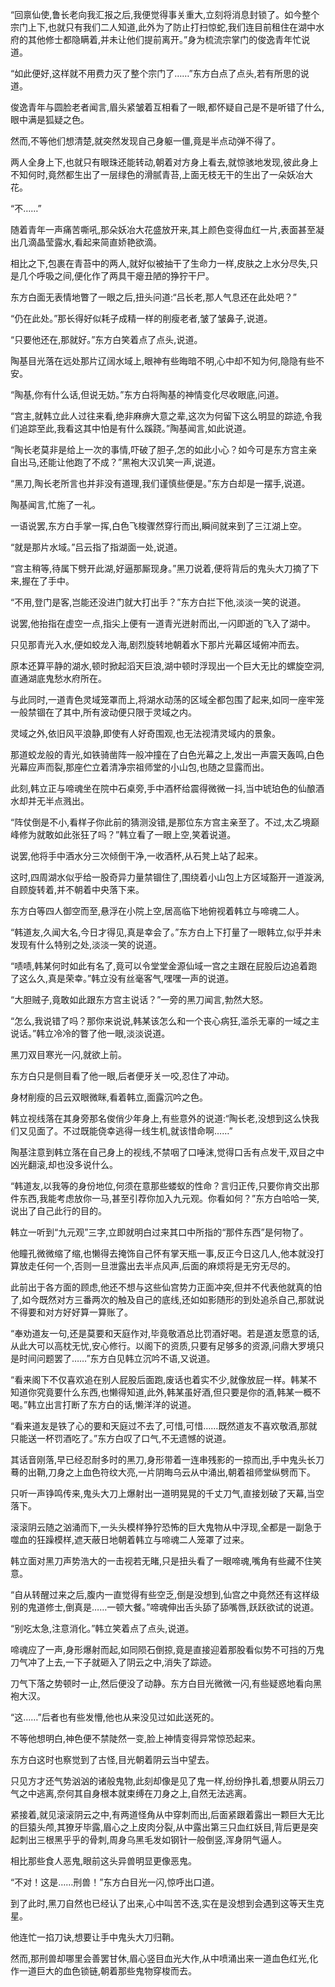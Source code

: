 
“回禀仙使,鲁长老向我汇报之后,我便觉得事关重大,立刻将消息封锁了。如今整个宗门上下,也就只有我们二人知道,此外为了防止打扫惊蛇,我们连目前租住在湖中水府的其他修士都隐瞒着,并未让他们提前离开。”身为梳流宗掌门的俊逸青年忙说道。

“如此便好,这样就不用费力灭了整个宗门了……”东方白点了点头,若有所思的说道。

俊逸青年与圆脸老者闻言,眉头紧皱着互相看了一眼,都怀疑自己是不是听错了什么,眼中满是狐疑之色。

然而,不等他们想清楚,就突然发现自己身躯一僵,竟是半点动弹不得了。

两人全身上下,也就只有眼珠还能转动,朝着对方身上看去,就惊骇地发现,彼此身上不知何时,竟然都生出了一层绿色的滑腻青苔,上面无枝无干的生出了一朵妖冶大花。

“不……”

随着青年一声痛苦嘶吼,那朵妖冶大花盛放开来,其上颜色变得血红一片,表面甚至凝出几滴晶莹露水,看起来简直娇艳欲滴。

相比之下,包裹在青苔中的两人,就好似被抽干了生命力一样,皮肤之上水分尽失,只是几个呼吸之间,便化作了两具干瘪丑陋的狰狞干尸。

东方白面无表情地瞥了一眼之后,扭头问道:“吕长老,那人气息还在此处吧？”

“仍在此处。”那长得好似耗子成精一样的削瘦老者,皱了皱鼻子,说道。

“只要他还在,那就好。”东方白笑着点了点头,说道。

陶基目光落在远处那片辽阔水域上,眼神有些晦暗不明,心中却不知为何,隐隐有些不安。

“陶基,你有什么话,但说无妨。”东方白将陶基的神情变化尽收眼底,问道。

“宫主,就韩立此人过往来看,绝非麻痹大意之辈,这次为何留下这么明显的踪迹,令我们追踪至此,我看这其中怕是有什么蹊跷。”陶基闻言,如此说道。

“陶长老莫非是给上一次的事情,吓破了胆子,怎的如此小心？如今可是东方宫主亲自出马,还能让他跑了不成？”黑袍大汉讥笑一声,说道。

“黑刀,陶长老所言也并非没有道理,我们谨慎些便是。”东方白却是一摆手,说道。

陶基闻言,忙施了一礼。

一语说罢,东方白手掌一挥,白色飞梭骤然穿行而出,瞬间就来到了三江湖上空。

“就是那片水域。”吕云指了指湖面一处,说道。

“宫主稍等,待属下劈开此湖,好逼那厮现身。”黑刀说着,便将背后的鬼头大刀摘了下来,握在了手中。

“不用,登门是客,岂能还没进门就大打出手？”东方白拦下他,淡淡一笑的说道。

说罢,他抬指在虚空一点,指尖上便有一道青光迸射而出,一闪即逝的飞入了湖中。

只见那青光入水,便如蛟龙入海,剧烈旋转地朝着水下那片光幕区域俯冲而去。

原本还算平静的湖水,顿时掀起滔天巨浪,湖中顿时浮现出一个巨大无比的螺旋空洞,直通湖底鬼愁水府所在。

与此同时,一道青色灵域笼罩而上,将湖水动荡的区域全都包围了起来,如同一座牢笼一般禁锢在了其中,所有波动便只限于灵域之内。

灵域之外,依旧风平浪静,即使有人好奇围观,也无法视清灵域内的景象。

那道蛟龙般的青光,如铁骑凿阵一般冲撞在了白色光幕之上,发出一声震天轰鸣,白色光幕应声而裂,那座伫立着清净宗祖师堂的小山包,也随之显露而出。

此刻,韩立正与啼魂坐在院中石桌旁,手中酒杯给震得微微一抖,当中琥珀色的仙酿酒水却并无半点溅出。

“阵仗倒是不小,看样子你此前的猜测没错,是那位东方宫主亲至了。不过,太乙境巅峰修为就敢如此张狂了吗？”韩立看了一眼上空,笑着说道。

说罢,他将手中酒水分三次倾倒干净,一收酒杯,从石凳上站了起来。

这时,四周湖水似乎给一股奇异力量禁锢住了,围绕着小山包上方区域豁开一道漩涡,自顾旋转着,并不朝着中央落下来。

东方白等四人御空而至,悬浮在小院上空,居高临下地俯视着韩立与啼魂二人。

“韩道友,久闻大名,今日才得见,真是幸会了。”东方白上下打量了一眼韩立,似乎并未发现有什么特别之处,淡淡一笑的说道。

“啧啧,韩某何时如此有名了,竟可以令堂堂金源仙域一宫之主跟在屁股后边追着跑了这么久,真是荣幸。”韩立没有丝毫客气,嘿嘿一声的说道。

“大胆贼子,竟敢如此跟东方宫主说话？”一旁的黑刀闻言,勃然大怒。

“怎么,我说错了吗？那你来说说,韩某该怎么和一个丧心病狂,滥杀无辜的一域之主说话。”韩立冷冷的瞥了他一眼,淡淡说道。

黑刀双目寒光一闪,就欲上前。

东方白只是侧目看了他一眼,后者便牙关一咬,忍住了冲动。

身材削瘦的吕云双眼微眯,看着韩立,面露沉吟之色。

韩立视线落在其身旁那名俊俏少年身上,有些意外的说道:“陶长老,没想到这么快我们又见面了。不过既能侥幸逃得一线生机,就该惜命啊……”

陶基注意到韩立落在自己身上的视线,不禁咽了口唾沫,觉得口舌有点发干,双目之中凶光翻滚,却也没多说什么。

“韩道友,以我等的身份地位,何须在意那些蝼蚁的性命？言归正传,只要你肯交出那件东西,我能考虑放你一马,甚至引荐你加入九元观。你看如何？”东方白哈哈一笑,说出了自己此行的目的。

韩立一听到“九元观”三字,立即就明白过来其口中所指的“那件东西”是何物了。

他瞳孔微微缩了缩,也懒得去掩饰自己怀有掌天瓶一事,反正今日这几人,他本就没打算放走任何一个,否则一旦泄露出去半点风声,后面的麻烦将是无穷无尽的。

此前出于各方面的顾虑,他还不想与这些仙宫势力正面冲突,但并不代表他就真的怕了,如今既然对方三番两次的触及自己的底线,还如如影随形的到处追杀自己,那就说不得要和对方好好算一算账了。

“奉劝道友一句,还是莫要和天庭作对,毕竟敬酒总比罚酒好喝。若是道友愿意的话,从此大可以高枕无忧,安心修行。以阁下的资质,只要有足够多的资源,问鼎大罗境只是时间问题罢了……”东方白见韩立沉吟不语,又说道。

“看来阁下不仅喜欢追在别人屁股后面跑,废话也着实不少,就像放屁一样。韩某不知道你究竟要什么东西,也懒得知道,此外,韩某虽好酒,但只要是你的酒,韩某一概不喝。”韩立出言打断了东方白的话,懒洋洋的说道。

“看来道友是铁了心的要和天庭过不去了,可惜,可惜……既然道友不喜欢敬酒,那就只能送一杯罚酒吃了。”东方白叹了口气,不无遗憾的说道。

其话音刚落,早已经忍耐多时的黑刀,身形带着一连串残影的一掠而出,手中鬼头长刀蓦的出鞘,刀身之上血色符纹大亮,一片阴晦乌云从中涌出,朝着祖师堂纵劈而下。

只听一声铮鸣传来,鬼头大刀上爆射出一道明晃晃的千丈刀气,直接划破了天幕,当空落下。

滚滚阴云随之汹涌而下,一头头模样狰狞恐怖的巨大鬼物从中浮现,全都是一副急于噬血的狂躁模样,遮天蔽日地朝着韩立与啼魂二人笼罩了过来。

韩立面对黑刀声势浩大的一击视若无睹,只是扭头看了一眼啼魂,嘴角有些藏不住笑意。

“自从转醒过来之后,腹内一直觉得有些空乏,倒是没想到,仙宫之中竟然还有这样级别的鬼道修士,倒真是……一顿大餐。”啼魂伸出舌头舔了舔嘴唇,跃跃欲试的说道。

“别吃太急,注意消化。”韩立笑着点了点头,说道。

啼魂应了一声,身形爆射而起,如同陨石倒掠,竟是直接迎着那股看似势不可挡的万鬼刀气冲了上去,一下子就砸入了阴云之中,消失了踪迹。

刀气下落之势顿时一止,然后便没了动静。东方白目光微微一闪,有些疑惑地看向黑袍大汉。

“这……”后者也有些发懵,他也从来没见过如此送死的。

不等他想明白,神色便不禁陡然一变,脸上神情变得异常惊恐起来。

东方白这时也察觉到了古怪,目光朝着阴云当中望去。

只见方才还气势汹汹的诸般鬼物,此刻却像是见了鬼一样,纷纷挣扎着,想要从阴云刀气之中逃离,奈何其自身根本就束缚在刀身之上,自然无法逃离。

紧接着,就见滚滚阴云之中,有两道怪角从中穿刺而出,后面紧跟着露出一颗巨大无比的巨猿头颅,其獠牙毕露,眉心之上皮肉分裂,从中露出第三只血红妖目,背后更是突起刺出三根黑乎乎的骨刺,周身乌黑毛发如钢针一般倒竖,浑身阴气逼人。

相比那些食人恶鬼,眼前这头异兽明显更像恶鬼。

“不对！这是……刑兽！”东方白目光一闪,惊呼出口道。

到了此时,黑刀自然也已经认了出来,心中叫苦不迭,实在是没想到会遇到这等天生克星。

他连忙一掐刀诀,想要让手中鬼头大刀归鞘。

然而,那刑兽却哪里会善罢甘休,眉心竖目血光大作,从中喷涌出来一道血色红光,化作一道巨大的血色锁链,朝着那些鬼物穿梭而去。